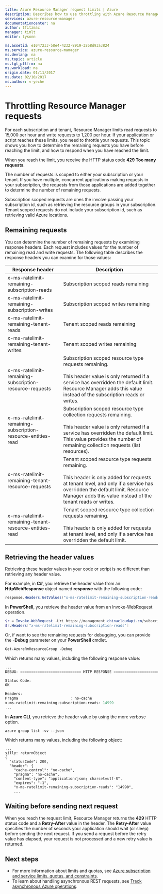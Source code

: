 ```yaml
---
title: Azure Resource Manager request limits | Azure
description: Describes how to use throttling with Azure Resource Manager requests when subscription limits have been reached.
services: azure-resource-manager
documentationcenter: na
author: tfitzmac
manager: timlt
editor: tysonn

ms.assetid: e1047233-b8e4-4232-8919-3268d93a3824
ms.service: azure-resource-manager
ms.devlang: na
ms.topic: article
ms.tgt_pltfrm: na
ms.workload: na
origin.date: 01/11/2017
ms.date: 02/10/2017
ms.author: v-yeche
---
```


# Throttling Resource Manager requests
For each subscription and tenant, Resource Manager limits read requests to 15,000 per hour and write requests to 1,200 per hour. If your application or script reaches these limits, you need to throttle your requests. This topic shows you how to determine the remaining requests you have before reaching the limit, and how to respond when you have reached the limit.

When you reach the limit, you receive the HTTP status code **429 Too many requests**.

The number of requests is scoped to either your subscription or your tenant. If you have multiple, concurrent applications making requests in your subscription, the requests from those applications are added together to determine the number of remaining requests.

Subscription scoped requests are ones the involve passing your subscription id, such as retrieving the resource groups in your subscription. Tenant scoped requests do not include your subscription id, such as retrieving valid Azure locations.

## Remaining requests
You can determine the number of remaining requests by examining response headers. Each request includes values for the number of remaining read and write requests. The following table describes the response headers you can examine for those values:

| Response header | Description |
| --- | --- |
| x-ms-ratelimit-remaining-subscription-reads |Subscription scoped reads remaining |
| x-ms-ratelimit-remaining-subscription-writes |Subscription scoped writes remaining |
| x-ms-ratelimit-remaining-tenant-reads |Tenant scoped reads remaining |
| x-ms-ratelimit-remaining-tenant-writes |Tenant scoped writes remaining |
| x-ms-ratelimit-remaining-subscription-resource-requests |Subscription scoped resource type requests remaining.<br /><br />This header value is only returned if a service has overridden the default limit. Resource Manager adds this value instead of the subscription reads or writes. |
| x-ms-ratelimit-remaining-subscription-resource-entities-read |Subscription scoped resource type collection requests remaining.<br /><br />This header value is only returned if a service has overridden the default limit. This value provides the number of remaining collection requests (list resources). |
| x-ms-ratelimit-remaining-tenant-resource-requests |Tenant scoped resource type requests remaining.<br /><br />This header is only added for requests at tenant level, and only if a service has overridden the default limit. Resource Manager adds this value instead of the tenant reads or writes. |
| x-ms-ratelimit-remaining-tenant-resource-entities-read |Tenant scoped resource type collection requests remaining.<br /><br />This header is only added for requests at tenant level, and only if a service has overridden the default limit. |

## Retrieving the header values
Retrieving these header values in your code or script is no different than retrieving any header value. 

For example, in **C#**, you retrieve the header value from an **HttpWebResponse** object named **response** with the following code:

```cs
response.Headers.GetValues("x-ms-ratelimit-remaining-subscription-reads").GetValue(0)
```

In **PowerShell**, you retrieve the header value from an Invoke-WebRequest operation.

```powershell
$r = Invoke-WebRequest -Uri https://management.chinacloudapi.cn/subscriptions/{guid}/resourcegroups?api-version=2016-09-01 -Method GET -Headers $authHeaders
$r.Headers["x-ms-ratelimit-remaining-subscription-reads"]
```

Or, if want to see the remaining requests for debugging, you can provide the **-Debug** parameter on your **PowerShell** cmdlet.

```powershell
Get-AzureRmResourceGroup -Debug
```

Which returns many values, including the following response value:

```powershell
...
DEBUG: ============================ HTTP RESPONSE ============================

Status Code:
OK

Headers:
Pragma                        : no-cache
x-ms-ratelimit-remaining-subscription-reads: 14999
...
```

In **Azure CLI**, you retrieve the header value by using the more verbose option.

```azurecli
azure group list -vv --json
```

Which returns many values, including the following object:

```azurecli
...
silly: returnObject
{
  "statusCode": 200,
  "header": {
    "cache-control": "no-cache",
    "pragma": "no-cache",
    "content-type": "application/json; charset=utf-8",
    "expires": "-1",
    "x-ms-ratelimit-remaining-subscription-reads": "14998",
    ...
```

## Waiting before sending next request
When you reach the request limit, Resource Manager returns the **429** HTTP status code and a **Retry-After** value in the header. The **Retry-After** value specifies the number of seconds your application should wait (or sleep) before sending the next request. If you send a request before the retry value has elapsed, your request is not processed and a new retry value is returned.

## Next steps

* For more information about limits and quotas, see [Azure subscription and service limits, quotas, and constraints](../azure-subscription-service-limits.md).
* To learn about handling asynchronous REST requests, see [Track asynchronous Azure operations](./resource-manager-async-operations.md).